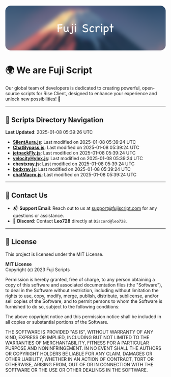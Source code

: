 ![Banner](.github/b.webp)

# 🌍 **We are Fuji Script**

Our global team of developers is dedicated to creating powerful, open-source scripts for Rise Client, designed to enhance your experience and unlock new possibilities! 🌟

---
<!-- SCRIPTS_NAVIGATION_START -->
## 📂 **Scripts Directory Navigation**

**Last Updated**: 2025-01-08 05:39:26 UTC

- **[SilentAura.js](scripts/SilentAura.js)**: Last modified on 2025-01-08 05:39:24 UTC
- **[ChatBypass.js](scripts/ChatBypass.js)**: Last modified on 2025-01-08 05:39:24 UTC
- **[jetpackFly.js](scripts/jetpackFly.js)**: Last modified on 2025-01-08 05:39:24 UTC
- **[velocityHylex.js](scripts/velocityHylex.js)**: Last modified on 2025-01-08 05:39:24 UTC
- **[chestxray.js](scripts/chestxray.js)**: Last modified on 2025-01-08 05:39:24 UTC
- **[bedxray.js](scripts/bedxray.js)**: Last modified on 2025-01-08 05:39:24 UTC
- **[chatMacro.js](scripts/chatMacro.js)**: Last modified on 2025-01-08 05:39:24 UTC

<!-- SCRIPTS_NAVIGATION_END -->

---

## 💬 **Contact Us**  
- 📬 **Support Email**: Reach out to us at [support@fujiscript.com](mailto:support@fujiscript.com) for any questions or assistance.  
- 💬 **Discord**: Contact **Leo728** directly at `Discord@leo728`.

---

## 📜 **License**

This project is licensed under the MIT License.  

**MIT License**  
Copyright (c) 2023 Fuji Scripts  

Permission is hereby granted, free of charge, to any person obtaining a copy of this software and associated documentation files (the "Software"), to deal in the Software without restriction, including without limitation the rights to use, copy, modify, merge, publish, distribute, sublicense, and/or sell copies of the Software, and to permit persons to whom the Software is furnished to do so, subject to the following conditions:  

The above copyright notice and this permission notice shall be included in all copies or substantial portions of the Software.  

THE SOFTWARE IS PROVIDED "AS IS", WITHOUT WARRANTY OF ANY KIND, EXPRESS OR IMPLIED, INCLUDING BUT NOT LIMITED TO THE WARRANTIES OF MERCHANTABILITY, FITNESS FOR A PARTICULAR PURPOSE AND NONINFRINGEMENT. IN NO EVENT SHALL THE AUTHORS OR COPYRIGHT HOLDERS BE LIABLE FOR ANY CLAIM, DAMAGES OR OTHER LIABILITY, WHETHER IN AN ACTION OF CONTRACT, TORT OR OTHERWISE, ARISING FROM, OUT OF OR IN CONNECTION WITH THE SOFTWARE OR THE USE OR OTHER DEALINGS IN THE SOFTWARE.  
